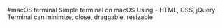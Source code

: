 #macOS terminal
Simple terminal on macOS
Using - HTML, CSS, jQuery
Terminal can minimize, close, draggable, resizable
